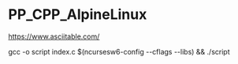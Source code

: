 # PP_CPP_AlpineLinux

https://www.asciitable.com/


gcc -o script index.c $(ncursesw6-config --cflags --libs) && ./script